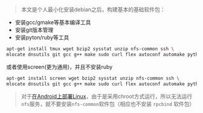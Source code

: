 > 本文是个人最小化安装debian之后，构建基本的基础软件包：

* 安装gcc/gmake等基本编译工具
* 安装git版本管理
* 安装pyton/ruby等工具

```bash
apt-get install tmux wget bzip2 sysstat unzip nfs-common ssh \
mlocate dnsutils git gcc g++ make sudo curl flex autoconf automake python ruby
```

或者使用screen(更为通用)，并且不安装ruby

```bash
apt-get install screen wget bzip2 sysstat unzip nfs-common ssh \
mlocate dnsutils git gcc g++ make sudo curl flex autoconf automake python
```

> 对于[在Android上部署Linux](../../../../develop/android/linux/deploy_linux_on_android.md)，由于是采用chroot方式运行，所以无法运行`nfs`服务，就不要安装`nfs-common`软件包（相应也不安装 `rpcbind` 软件包）